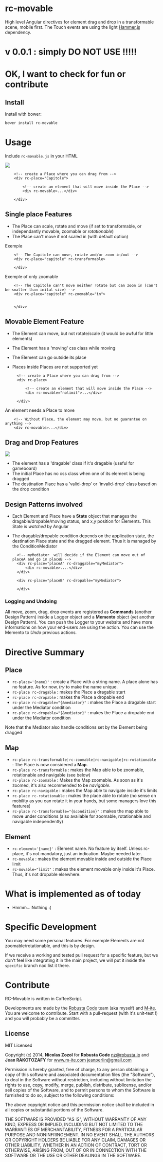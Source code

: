 rc-movable
====

High level Angular directives for element drag and drop in a transformable scene, mobile first.
The Touch events are using the light [Hammer.js](https://hammerjs.github.io/) dependency.


v 0.0.1 : simply DO NOT USE !!!!!
===

OK, I want to check for fun or contribute
====

## Install

Install with bower:

```bash
bower install rc-movable
```

Usage
===

Include ``rc-movable.js`` in your HTML


![](./doc/movable.png)

        <!-- create a Place where you can drag from -->
        <div rc-place="Capitole">

            <!-- create an element that will move inside the Place -->
            <div rc-movable>...</div>

        </div>


## Single place Features

* The Place can scale, rotate and move (if set to transformable, or independantly movable, zoomable or *rotationable*)
* The Place can't move if not scaled in (with default option)


Exemple

        <!-- The Capitole can move, rotate and/or zoom in/out -->
        <div rc-place="capitole" rc-transformable>

        </div>

Exemple of only zoomable

        <!-- The Capitole can't move neither rotate but can zoom in (can't be smaller than inital size) -->
        <div rc-place="capitole" rc-zoomable="in">


        </div>


## Movable Element Feature

* The Element can move, but not rotate/scale (it would be awful for little elements)
* The Element has a 'moving' css class while moving
* The Element can go outside its place
* Places inside Places are not supported yet

        <!-- create a Place where you can drag from -->
        <div rc-place>

            <!-- create an element that will move inside the Place -->
            <div rc-movable="nolimit">...</div>

        </div>

An element needs a Place to move

        <!-- Without Place, the element may move, but no guarantee on anything -->
        <div rc-movable>...</div>

## Drag and Drop Features

![](./doc/drag-n-drop.png)

* The element has a  'dragable' class if it's dragable (useful for gameboard)
* The initial Place has no css class when one of its element is being dragged
* The destination Place has a 'valid-drop' or 'invalid-drop' class based on the drop condition

## Design Patterns involved

* Each Element and Place have a **State** object that manages the dragable/dropable/moving status, and x,y position for Elements. This State is *watched* by Angular
* The dragable/dropable condition depends on the application state, the destination Place state and the dragged element. Thus it is managed by the ConditionMediator


        <!-- myMediator  will decide if the Element can move out of placeA and go in placeB -->
        <div rc-place="placeA" rc-draggable="myMediator">
            <div rc-movable>....</div>
        </div>

        <div rc-place="placeB" rc-dropable="myMediator">

        </div>

### Logging and Undoing

All move, zoom, drag, drop events are registered as **Command**s (another Design Pattern) inside a Logger object
and a **Memento** object (yet another Design Pattern).
You can push the Logger to your website and have more informations on how your end-users are using the action.
You can use the Memento to *Undo* previous actions.


Directive Summary
===

Place
---

* `rc-place='{name}'` : create a Place with a string name. A place alone has no feature. As for now, *try* to make the name unique.
* `rc-place rc-dragable` : makes the Place a dragable start
* `rc-place rc-dropable` : makes the Place a dropable end
* `rc-place rc-dragable="{&mediator}"` : makes the Place a dragable start under the Mediator condition
* `rc-place rc-dropable="{&mediator}"` : makes the Place a  dropable end under the Mediator condition

Note that the Mediator also handle conditions set by the Element being dragged

Map
---

* `rc-place rc-transformable|rc-zoomable|rc-navigable|rc-rotationable`  : The Place is now considered a **Map**.
* `rc-place rc-transformable`  : makes the Map able to be zoomable, rotationable and navigable (see below)
* `rc-place rc-zoomable`  : Makes the Map zoomable. As soon as it's zoomed, it's also recommended to be *navigable*.
* `rc-place rc-navigable`  : makes the Map able to navigate inside it's limits
* `rc-place rc-rotationable`  : makes the place able to rotate (no sense on mobility as you can rotate it in your hands, but some managers love this features)
* `rc-place rc-transformable="{&condition}"`  : makes the map able to move under conditions (also available for zoomable, rotationable and navigable independently)


Element
---

* `rc-element='{name}'` : Element name. No feature by itself. Unless rc-place, it's not mandatory, just an indication. Maybe needed later.
* `rc-movable`  : makes the element movable inside and outside the Place limit
* `rc-movable="limit"`  : makes the element movable only inside it's Place. Thus, it's not dropable elsewhere.


What is implemented as of today
====

* Hmmm... Nothing :)


Specific Development
====

You may need some personal features. For exemple Elements are not zoomable/rotationable, and this is by design.

If we receive a working and tested pull request for a specific feature, but we don't feel like integrating it in the main project, we will put it inside the `specific` branch nad list it there.


Contribute
====

RC-Movable is written in CoffeeScript.

Developments are made by the [Robusta Code](http://www.robusta.io) team (aka myself) and [M-ite](http://www.m-ite.com).
You are welcome to contribute. Start with a pull-request (with it's unit-test !) and you will probably be a committer.



## License

MIT Licensed

Copyright (c) 2014, **Nicolas Zozol** for **Robusta Code** <nz@robusta.io> and **Jean RAKOTOZAFY** for www.m-ite.com <jeanperlin@gmail.com>

Permission is hereby granted, free of charge, to any person obtaining a copy of this software and associated documentation files (the "Software"), to deal in the Software without restriction, including without limitation the rights to use, copy, modify, merge, publish, distribute, sublicense, and/or sell copies of the Software, and to permit persons to whom the Software is furnished to do so, subject to the following conditions:

The above copyright notice and this permission notice shall be included in all copies or substantial portions of the Software.

THE SOFTWARE IS PROVIDED "AS IS", WITHOUT WARRANTY OF ANY KIND, EXPRESS OR IMPLIED, INCLUDING BUT NOT LIMITED TO THE WARRANTIES OF MERCHANTABILITY, FITNESS FOR A PARTICULAR PURPOSE AND NONINFRINGEMENT. IN NO EVENT SHALL THE AUTHORS OR COPYRIGHT HOLDERS BE LIABLE FOR ANY CLAIM, DAMAGES OR OTHER LIABILITY, WHETHER IN AN ACTION OF CONTRACT, TORT OR OTHERWISE, ARISING FROM, OUT OF OR IN CONNECTION WITH THE SOFTWARE OR THE USE OR OTHER DEALINGS IN THE SOFTWARE.
